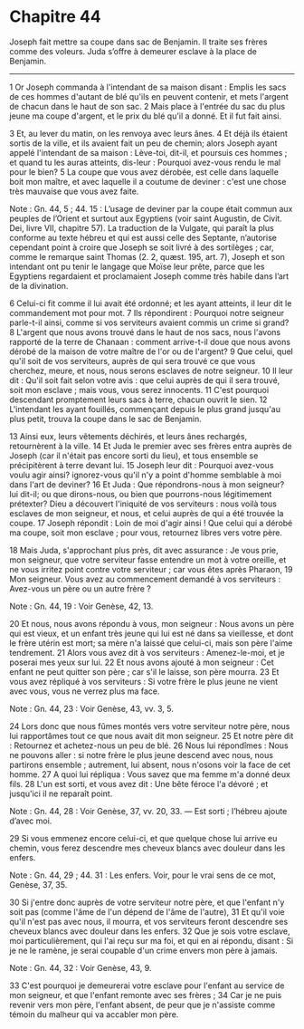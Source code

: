 # Chapitre 44

Joseph fait mettre sa coupe dans sac de Benjamin.
Il traite ses frères comme des voleurs.
Juda s’offre à demeurer esclave à la place de Benjamin.

***

1 Or Joseph commanda à l'intendant de sa maison disant : Emplis les sacs de ces hommes d'autant de blé qu'ils en peuvent contenir, et mets l'argent de chacun dans le haut de son sac. 2 Mais place à l'entrée du sac du plus jeune ma coupe d'argent, et le prix du blé qu'il a donné. Et il fut fait ainsi.


3 Et, au lever du matin, on les renvoya avec leurs ânes. 4 Et déjà ils étaient sortis de la ville, et ils avaient fait un peu de chemin; alors Joseph ayant appelé l'intendant de sa maison : Lève-toi, dit-il, et poursuis ces hommes ; et quand tu les auras atteints, dis-leur : Pourquoi avez-vous rendu le mal pour le bien? 5 La coupe que vous avez dérobée, est celle dans laquelle boit mon maître, et avec laquelle il a coutume de deviner : c'est une chose très mauvaise que vous avez faite.

<span class="bible-note">Note : </span> Gn. 44, 5 ; 44. 15 : L’usage de deviner par la coupe était commun aux peuples de l’Orient et surtout aux Egyptiens (voir saint Augustin, de Civit. Dei, livre VII, chapitre 57). La traduction de la Vulgate, qui paraît la plus conforme au texte hébreu et qui est aussi celle des Septante, n’autorise cependant point à croire que Joseph se soit livré à des sortilèges ; car, comme le remarque saint Thomas (2. 2, quæst. 195, art. 7), Joseph et son intendant ont pu tenir le langage que Moïse leur prête, parce que les Egyptiens regardaient et proclamaient Joseph comme très habile dans l’art de la divination.

6 Celui-ci fit comme il lui avait été ordonné; et les ayant atteints, il leur dit le commandement mot pour mot. 7 Ils répondirent : Pourquoi notre seigneur parle-t-il ainsi, comme si vos serviteurs avaient commis un crime si grand? 8 L'argent que nous avons trouvé dans le haut de nos sacs, nous l'avons rapporté de la terre de Chanaan : comment arrive-t-il doue que nous avons dérobé de la maison de votre maître de l'or ou de l'argent? 9 Que celui, quel qu'il soit de vos serviteurs, auprès de qui sera trouvé ce que vous cherchez, meure, et nous, nous serons esclaves de notre seigneur. 10 Il leur dit : Qu'il soit fait selon votre avis : que celui auprès de qui il sera trouvé, soit mon esclave ; mais vous, vous serez innocents. 11 C'est pourquoi descendant promptement leurs sacs à terre, chacun ouvrit le sien. 12 L'intendant les ayant fouillés, commençant depuis le plus grand jusqu'au plus petit, trouva la coupe dans le sac de Benjamin.


13 Ainsi eux, leurs vêtements déchirés, et leurs ânes rechargés, retournèrent à la ville. 14 Et Juda le premier avec ses frères entra auprès de Joseph (car il n'était pas encore sorti du lieu), et tous ensemble se précipitèrent à terre devant lui. 15 Joseph leur dit : Pourquoi avez-vous voulu agir ainsi? ignorez-vous qu'il n'y a point d'homme semblable à moi dans l'art de deviner? 16 Et Juda : Que répondrons-nous à mon seigneur? lui dit-il; ou que dirons-nous, ou bien que pourrons-nous légitimement prétexter? Dieu a découvert l'iniquité de vos serviteurs : nous voilà tous esclaves de mon seigneur, et nous, et celui auprès de qui a été trouvée la coupe. 17 Joseph répondit : Loin de moi d'agir ainsi ! Que celui qui a dérobé ma coupe, soit mon esclave ; pour vous, retournez libres vers votre père.


18 Mais Juda, s'approchant plus près, dit avec assurance : Je vous prie, mon seigneur, que votre serviteur fasse entendre un mot à votre oreille, et ne vous irritez point contre votre serviteur ; car vous êtes après Pharaon, 19 Mon seigneur. Vous avez au commencement demandé à vos serviteurs : Avez-vous un père ou un autre frère ?

<span class="bible-note">Note : </span> Gn. 44, 19 : Voir Genèse, 42, 13.

20 Et nous, nous avons répondu à vous, mon seigneur : Nous avons un père qui est vieux, et un enfant très jeune qui lui est né dans sa vieillesse, et dont le frère utérin est mort; sa mère n'a laissé que celui-ci, mais son père l'aime tendrement. 21 Alors vous avez dit à vos serviteurs : Amenez-le-moi, et je poserai mes yeux sur lui. 22 Et nous avons ajouté à mon seigneur : Cet enfant ne peut quitter son père ; car s'il le laisse, son père mourra. 23 Et vous avez répliqué à vos serviteurs : Si votre frère le plus jeune ne vient avec vous, vous ne verrez plus ma face.

<span class="bible-note">Note : </span> Gn. 44, 23 : Voir Genèse, 43, vv. 3, 5.

24 Lors donc que nous fûmes montés vers votre serviteur notre père, nous lui rapportâmes tout ce que nous avait dit mon seigneur. 25 Et notre père dit : Retournez et achetez-nous un peu de blé. 26 Nous lui répondîmes : Nous ne pouvons aller : si notre frère le plus jeune descend avec nous, nous partirons ensemble ; autrement, lui absent, nous n'osons voir la face de cet homme. 27 A quoi lui répliqua : Vous savez que ma femme m'a donné deux fils. 28 L'un est sorti, et vous avez dit : Une bête féroce l'a dévoré ; et jusqu'ici il ne reparaît point.

<span class="bible-note">Note : </span> Gn. 44, 28 : Voir Genèse, 37, vv. 20, 33. ― Est sorti ; l’hébreu ajoute d’avec moi.

29 Si vous emmenez encore celui-ci, et que quelque chose lui arrive eu chemin, vous ferez descendre mes cheveux blancs avec douleur dans les enfers.

<span class="bible-note">Note : </span> Gn. 44, 29 ; 44. 31 : Les enfers. Voir, pour le vrai sens de ce mot, Genèse, 37, 35.

30 Si j'entre donc auprès de votre serviteur notre père, et que l'enfant n'y soit pas (comme l'âme de l'un dépend de l'âme de l'autre), 31 Et qu'il voie qu'il n'est pas avec nous, il mourra, et vos serviteurs feront descendre ses cheveux blancs avec douleur dans les enfers. 32 Que je sois votre esclave, moi particulièrement, qui l'ai reçu sur ma foi, et qui en ai répondu, disant : Si je ne le ramène, je serai coupable d'un crime envers mon père à jamais.

<span class="bible-note">Note : </span> Gn. 44, 32 : Voir Genèse, 43, 9.

33 C'est pourquoi je demeurerai votre esclave pour l'enfant au service de mon seigneur, et que l'enfant remonte avec ses frères ; 34 Car je ne puis revenir vers mon père, l'enfant absent, de peur que je n'assiste comme témoin du malheur qui va accabler mon père.

